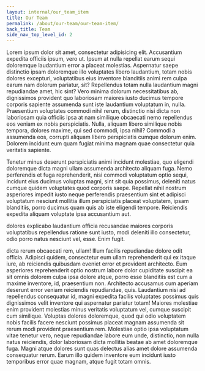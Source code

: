 ```yaml
---
layout: internal/our_team_item
title: Our Team
permalink: /about/our-team/our-team-item/
back_title: Team
side_nav_top_level_id: 2
---
```


<!--- This child document initializes the page in Jekyll. -->

Lorem ipsum dolor sit amet, consectetur adipisicing elit. Accusantium expedita officiis ipsum, vero ut. Ipsum at nulla repellat earum sequi doloremque laudantium error a placeat molestias. Aspernatur saepe distinctio ipsam doloremque illo voluptates libero laudantium, totam nobis dolores excepturi, voluptatibus eius inventore blanditiis animi rem culpa earum nam dolorum pariatur, sit? Repellendus totam nulla laudantium magni repudiandae amet, hic sint? Vero minima dolorum necessitatibus ab, dignissimos provident quo laboriosam maiores iusto ducimus tempore corporis sapiente assumenda sunt iste laudantium voluptatum in, nulla. Praesentium voluptates commodi nihil rerum, distinctio nisi dicta non laboriosam quia officiis ipsa at nam similique obcaecati nemo repellendus eos veniam ex nobis perspiciatis. Nulla, aliquam libero similique nobis tempora, dolores maxime, qui sed commodi, ipsa nihil? Commodi a assumenda eos, corrupti aliquam libero perspiciatis cumque dolorum enim. Dolorem incidunt eum quam fugiat minima magnam quae consectetur quia veritatis sapiente.

Tenetur minus deserunt perspiciatis animi incidunt molestiae, quo eligendi doloremque dicta magni ullam assumenda architecto aliquam fuga. Nemo perferendis et fuga reprehenderit, nisi commodi voluptatum optio sequi, incidunt eius ducimus voluptas magni, sint sit quia possimus, deleniti natus cumque quidem voluptates quod corporis saepe. Repellat nihil nostrum asperiores impedit iusto neque perferendis praesentium sint et adipisci voluptatum nesciunt mollitia illum perspiciatis placeat voluptatem, ipsam blanditiis, porro ducimus quam quis ab iste eligendi tempore. Reiciendis expedita aliquam voluptate ipsa accusantium aut.

dolores explicabo laudantium officia recusandae maiores corporis voluptatibus repellendus ratione sunt iusto, modi deleniti illo consectetur, odio porro natus nesciunt vel, esse. Enim fugit.

 dicta rerum obcaecati rem, ullam! Illum facilis repudiandae dolore odit officia. Adipisci quidem, consectetur eum ullam reprehenderit qui ex itaque iure, ab reiciendis quibusdam eveniet error et provident architecto. Eum asperiores reprehenderit optio nostrum labore dolor cupiditate suscipit ea sit omnis dolorem culpa ipsa dolore atque, porro esse blanditiis est cum a maxime inventore, id, praesentium non. Architecto accusamus cum aperiam deserunt error veniam reiciendis repudiandae, quis. Laudantium nisi ad repellendus consequatur id, magni expedita facilis voluptates possimus quis dignissimos velit inventore qui aspernatur pariatur totam! Maiores molestiae enim provident molestias minus veritatis voluptatum vel, cumque suscipit cum similique. Voluptas dolores doloremque, quod qui odio voluptatem nobis facilis facere nesciunt possimus placeat magnam assumenda sit rerum modi provident praesentium rem. Molestiae optio ipsa voluptatum vitae tenetur vero, neque repudiandae labore eum unde, distinctio, non nulla natus reiciendis, dolor laboriosam dicta mollitia beatae ab amet doloremque fuga. Magni atque dolores sunt quas delectus alias amet dolore assumenda consequatur rerum. Earum illo quidem inventore eum incidunt iusto temporibus error quae magnam, atque fugit totam omnis.
